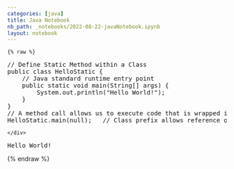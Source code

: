 ```yaml
---
categories: [java]
title: Java Notebook
nb_path: _notebooks/2022-08-22-javaNotebook.ipynb
layout: notebook
---
```


<!--
#################################################
### THIS FILE WAS AUTOGENERATED! DO NOT EDIT! ###
#################################################
# file to edit: _notebooks/2022-08-22-javaNotebook.ipynb
-->

<div class="container" id="notebook-container">
        
    {% raw %}
    
<div class="cell border-box-sizing code_cell rendered">
<div class="input">

<div class="inner_cell">
    <div class="input_area">
<div class=" highlight hl-java"><pre><span></span><span class="c1">// Define Static Method within a Class</span>
<span class="kd">public</span> <span class="kd">class</span> <span class="nc">HelloStatic</span> <span class="p">{</span>
    <span class="c1">// Java standard runtime entry point</span>
    <span class="kd">public</span> <span class="kd">static</span> <span class="kt">void</span> <span class="nf">main</span><span class="p">(</span><span class="n">String</span><span class="o">[]</span> <span class="n">args</span><span class="p">)</span> <span class="p">{</span>    
        <span class="n">System</span><span class="p">.</span><span class="na">out</span><span class="p">.</span><span class="na">println</span><span class="p">(</span><span class="s">&quot;Hello World!&quot;</span><span class="p">);</span>
    <span class="p">}</span>
<span class="p">}</span>
<span class="c1">// A method call allows us to execute code that is wrapped in Class</span>
<span class="n">HelloStatic</span><span class="p">.</span><span class="na">main</span><span class="p">(</span><span class="kc">null</span><span class="p">);</span>   <span class="c1">// Class prefix allows reference of Static Method</span>
</pre></div>

    </div>
</div>
</div>

<div class="output_wrapper">
<div class="output">

<div class="output_area">

<div class="output_subarea output_stream output_stdout output_text">
<pre>Hello World!
</pre>
</div>
</div>

</div>
</div>

</div>
    {% endraw %}

</div>
 

